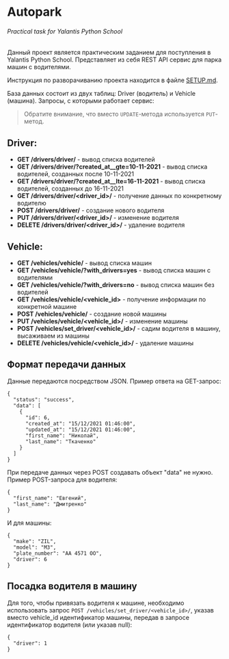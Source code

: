 # Autopark
###### Practical task for Yalantis Python School

Данный проект является практическим заданием для поступления в Yalantis Python School. Представляет из себя REST API сервис для парка машин с водителями.

Инструкция по разворачиванию проекта находится в файле [SETUP.md](SETUP.md).

База данных состоит из двух таблиц: Driver (водитель) и Vehicle (машина). Запросы, с которыми работает сервис:
> Обратите внимание, что вместо `UPDATE`-метода используется `PUT`-метод.
## Driver:
- **GET /drivers/driver/** - вывод списка водителей
- **GET /drivers/driver/?created_at__gte=10-11-2021** - вывод списка водителей, созданных после 10-11-2021
- **GET /drivers/driver/?created_at__lte=16-11-2021** - вывод списка водителей, созданных до 16-11-2021
- **GET /drivers/driver/<driver_id>/** - получение данных по конкретному водителю
- **POST /drivers/driver/** - создание нового водителя
- **PUT /drivers/driver/<driver_id>/** - изменение водителя
- **DELETE /drivers/driver/<driver_id>/** - удаление водителя

## Vehicle:
- **GET /vehicles/vehicle/** - вывод списка машин
- **GET /vehicles/vehicle/?with_drivers=yes** - вывод списка машин с водителями
- **GET /vehicles/vehicle/?with_drivers=no** - вывод списка машин без водителей
- **GET /vehicles/vehicle/<vehicle_id>** - получение информации по конкретной машине
- **POST /vehicles/vehicle/** - создание новой машины
- **PUT /vehicles/vehicle/<vehicle_id>/** - изменение машины
- **POST /vehicles/set_driver/<vehicle_id>/** - садим водителя в машину, высаживаем из машины  
- **DELETE /vehicles/vehicle/<vehicle_id>/** - удаление машины


## Формат передачи данных
Данные передаются посредством JSON. Пример ответа на GET-запрос:
```
{
  "status": "success",
  "data": [
    {
      "id": 6,
      "created_at": "15/12/2021 01:46:00",
      "updated_at": "15/12/2021 01:46:00",
      "first_name": "Николай",
      "last_name": "Ткаченко"
    }
  ]
}
```

При передаче данных через POST создавать объект "data" не нужно. Пример POST-запроса для водителя:
```
{
  "first_name": "Евгений",
  "last_name": "Дмитренко"
}
```
И для машины:
```
{
  "make": "ZIL",
  "model": "M3",
  "plate_number": "AA 4571 OO",
  "driver": 6
}
```

## Посадка водителя в машину

Для того, чтобы привязать водителя к машине, необходимо использовать запрос `POST /vehicles/set_driver/<vehicle_id>/`, указав вместо vehicle_id идентификатор машины, передав в запросе идентификатор водителя (или указав null):
```
{
  "driver": 1
}
```
